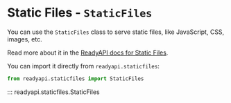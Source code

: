# Static Files - `StaticFiles`

You can use the `StaticFiles` class to serve static files, like JavaScript, CSS, images, etc.

Read more about it in the [ReadyAPI docs for Static Files](https://readyapi.khulnasoft.com/tutorial/static-files/).

You can import it directly from `readyapi.staticfiles`:

```python
from readyapi.staticfiles import StaticFiles
```

::: readyapi.staticfiles.StaticFiles
